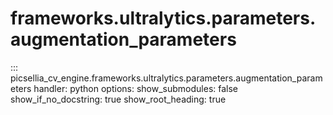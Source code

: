 # frameworks.ultralytics.parameters.augmentation_parameters

::: picsellia_cv_engine.frameworks.ultralytics.parameters.augmentation_parameters
    handler: python
    options:
        show_submodules: false
        show_if_no_docstring: true
        show_root_heading: true
